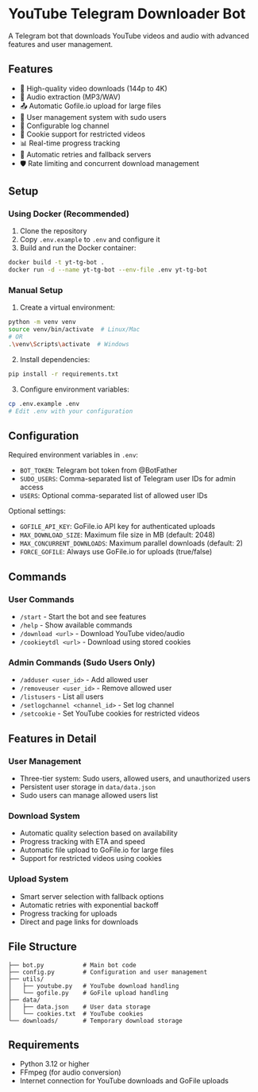 # YouTube Telegram Downloader Bot

A Telegram bot that downloads YouTube videos and audio with advanced features and user management.

## Features

- 🎥 High-quality video downloads (144p to 4K)
- 🎵 Audio extraction (MP3/WAV)
- 📤 Automatic Gofile.io upload for large files
- 👥 User management system with sudo users
- 📝 Configurable log channel
- 🍪 Cookie support for restricted videos
- 📊 Real-time progress tracking
- 🔄 Automatic retries and fallback servers
- 🛡️ Rate limiting and concurrent download management

## Setup

### Using Docker (Recommended)

1. Clone the repository
2. Copy `.env.example` to `.env` and configure it
3. Build and run the Docker container:
```bash
docker build -t yt-tg-bot .
docker run -d --name yt-tg-bot --env-file .env yt-tg-bot
```

### Manual Setup

1. Create a virtual environment:
```bash
python -m venv venv
source venv/bin/activate  # Linux/Mac
# OR
.\venv\Scripts\activate  # Windows
```

2. Install dependencies:
```bash
pip install -r requirements.txt
```

3. Configure environment variables:
```bash
cp .env.example .env
# Edit .env with your configuration
```

## Configuration

Required environment variables in `.env`:
- `BOT_TOKEN`: Telegram bot token from @BotFather
- `SUDO_USERS`: Comma-separated list of Telegram user IDs for admin access
- `USERS`: Optional comma-separated list of allowed user IDs

Optional settings:
- `GOFILE_API_KEY`: GoFile.io API key for authenticated uploads
- `MAX_DOWNLOAD_SIZE`: Maximum file size in MB (default: 2048)
- `MAX_CONCURRENT_DOWNLOADS`: Maximum parallel downloads (default: 2)
- `FORCE_GOFILE`: Always use GoFile.io for uploads (true/false)

## Commands

### User Commands
- `/start` - Start the bot and see features
- `/help` - Show available commands
- `/download <url>` - Download YouTube video/audio
- `/cookieytdl <url>` - Download using stored cookies

### Admin Commands (Sudo Users Only)
- `/adduser <user_id>` - Add allowed user
- `/removeuser <user_id>` - Remove allowed user
- `/listusers` - List all users
- `/setlogchannel <channel_id>` - Set log channel
- `/setcookie` - Set YouTube cookies for restricted videos

## Features in Detail

### User Management
- Three-tier system: Sudo users, allowed users, and unauthorized users
- Persistent user storage in `data/data.json`
- Sudo users can manage allowed users list

### Download System
- Automatic quality selection based on availability
- Progress tracking with ETA and speed
- Automatic file upload to GoFile.io for large files
- Support for restricted videos using cookies

### Upload System
- Smart server selection with fallback options
- Automatic retries with exponential backoff
- Progress tracking for uploads
- Direct and page links for downloads

## File Structure
```
├── bot.py           # Main bot code
├── config.py        # Configuration and user management
├── utils/
│   ├── youtube.py   # YouTube download handling
│   └── gofile.py    # GoFile upload handling
├── data/
│   ├── data.json    # User data storage
│   └── cookies.txt  # YouTube cookies
└── downloads/       # Temporary download storage
```

## Requirements

- Python 3.12 or higher
- FFmpeg (for audio conversion)
- Internet connection for YouTube downloads and GoFile uploads 